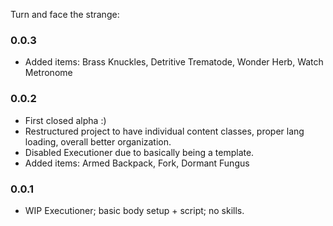 Turn and face the strange:

### 0.0.3
- Added items: Brass Knuckles, Detritive Trematode, Wonder Herb, Watch Metronome

### 0.0.2
- First closed alpha :)
- Restructured project to have individual content classes, proper lang loading, overall better organization.
- Disabled Executioner due to basically being a template.
- Added items: Armed Backpack, Fork, Dormant Fungus

### 0.0.1
- WIP Executioner; basic body setup + script; no skills.